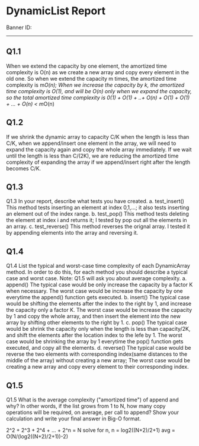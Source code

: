 # DynamicList Report

Banner ID:  

-----

## Q1.1

When we extend the capacity by one element, the amortized time complexity is O(n) as we create a new array and copy every element in the old one. So when we extend the capacity m times, the amortized time complexity is m*O(n); When we increase the capacity by k, the amortized time complexity is O(1), and will be O(n) only when we expand the capacity, so the total amortized time complexity is 0(1) + O(1) + ..+ O(n) + O(1) + O(1) + ... + O(n) < m*O(n) 

## Q1.2

If we shrink the dynamic array to capacity C/K when the length is less than C/K, when we append/insert one element in the array, we will need to expand the capacity again and copy the whole array immediately. If we wait until the length is less than C/(2K), we are reducing the amortized time complexity of expanding the array if we append/insert right after the length becomes C/K. 

## Q1.3
Q1.3 In your report, describe what tests you have created.
a. test_insert()
This method tests inserting an element at index 0,1,...; it also tests inserting an element out of the index range.
b. test_pop()
This method tests deleting the element at index i and returns it; I tested by pop out all the elements in an array.
c. test_reverse()
This method reverses the orignal array. I tested it by appending elements into the array and reversing it. 

## Q1.4
Q1.4 List the typical and worst-case time complexity of each DynamicArray method. In order to do this, for each method you should describe a typical case and worst case. Note: Q1.5 will ask you about average complexity.
a. append()
The typical case would be only increase the capacity by a factor K when necessary. The worst case would be increase the capacity by one everytime the append() function gets executed. 
b. insert()
The typical case would be shifting the elements after the index to the right by 1, and increase the capacity only a factor K. The worst case would be increase the capacity by 1 and copy the whole array, and then insert the element into the new array by shifting other elements to the right by 1. 
c. pop()
The typical case would be shrink the capacity only when the length is less than capacity/2K, and shift the elements after the location index to the lefe by 1. The worst case would be shrinking the array by 1 everytime the pop() function gets executed, and copy all the elements. 
d. reverse()
The typical case would be reverse the two elements with corresponding index(same distances to the middle of the array) without creating a new array; The worst case would be creating a new array and copy every element to their corresponding index. 

## Q1.5
Q1.5 What is the average complexity ("amortized time") of append and why? In other words, if the list grows from 1 to N, how many copy operations will be required, on average, per call to append? Show your calculation and write your final answer in Big-O format.

2^2 + 2^3 + 2^4 + ... + 2^n = N
solve for n, n = log2((N+2)/2+1)
avg = O(N/(log2((N+2)/2+1))-2)
